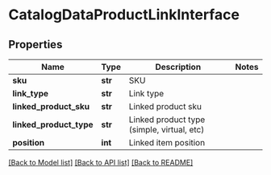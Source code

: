 # CatalogDataProductLinkInterface

## Properties
Name | Type | Description | Notes
------------ | ------------- | ------------- | -------------
**sku** | **str** | SKU | 
**link_type** | **str** | Link type | 
**linked_product_sku** | **str** | Linked product sku | 
**linked_product_type** | **str** | Linked product type (simple, virtual, etc) | 
**position** | **int** | Linked item position | 

[[Back to Model list]](../README.md#documentation-for-models) [[Back to API list]](../README.md#documentation-for-api-endpoints) [[Back to README]](../README.md)


